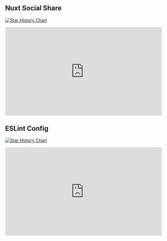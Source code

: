 ## Nuxt Social Share

[![Star History Chart](https://api.star-history.com/svg?repos=stefanobartoletti/nuxt-social-share&type=Date)](https://star-history.com/#stefanobartoletti/nuxt-social-share&Date)

<div style="padding:56.25% 0 0 0;position:relative;"><iframe src="https://npm.chart.dev/embed/@stefanobartoletti/nuxt-social-share?blackAsPrimary=false&primary=emerald&gray=gray&theme=light" frameborder="0" allow="clipboard-write;" style="position:absolute;top:0;left:0;width:100%;height:100%;" title="NPM Chart"></iframe></div>

## ESLint Config

[![Star History Chart](https://api.star-history.com/svg?repos=stefanobartoletti/eslint-config&type=Date)](https://star-history.com/#stefanobartoletti/eslint-config&Date)

<div style="padding:56.25% 0 0 0;position:relative;"><iframe src="https://npm.chart.dev/embed/@stefanobartoletti/eslint-config?blackAsPrimary=false&primary=emerald&gray=gray&theme=light" frameborder="0" allow="clipboard-write;" style="position:absolute;top:0;left:0;width:100%;height:100%;" title="NPM Chart"></iframe></div>
